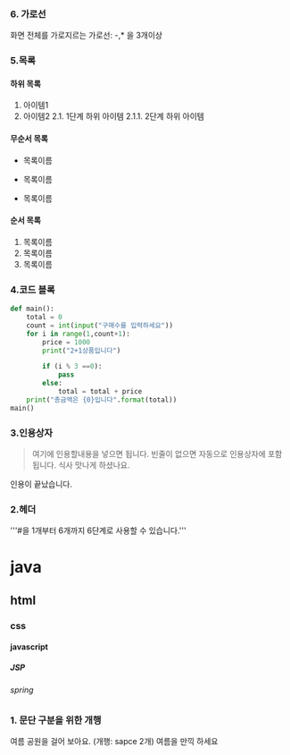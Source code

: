 ### 6. 가로선
화면 전체를 가로지르는 가로선: -,* 을 3개이상

### 5.목록
#### 하위 목록
1.  아이템1
2.  아이템2
  2.1.  1단계 하위 아이템
  2.1.1.  2단계 하위 아이템

#### 무순서 목록
* 목록이름
- 목록이름
+ 목록이름

#### 순서 목록
1. 목록이름
2. 목록이름
3. 목록이름

### 4.코드 블록
```python
def main():
    total = 0
    count = int(input("구매수를 입력하세요"))
    for i in range(1,count+1):
        price = 1000
        print("2+1상품입니다")

        if (i % 3 ==0):
            pass
        else:
            total = total + price
    print("총금액은 {0}입니다".format(total))
main()
```

### 3.인용상자
> 여기에 인용할내용을 넣으면 됩니다.
> 빈줄이 없으면 자동으로 인용상자에 포함 됩니다.
식사 맛나게 하셨나요.

인용이 끝났습니다.

### 2.헤더
'''#을 1개부터 6개까지 6단계로 사용할 수 있습니다.'''
# java
## html
### css
#### javascript
##### JSP
###### spring

### 1. 문단 구분을 위한 개행
여름 공원을 걸어 보아요.
  (개행: sapce 2개)
    여름을 만끽 하세요
